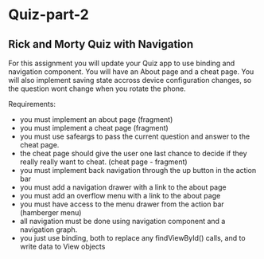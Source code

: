# Quiz-part-2
## Rick and Morty Quiz with Navigation 

For this assignment you will update your Quiz app to use binding and navigation component. You will have an About page and a cheat page. You will also implement saving state accross device configuration changes, so the question wont change when you rotate the phone.

Requirements:
  
* you must implement an about page (fragment)
* you must implement a cheat page (fragment)
* you must use safeargs to pass the current question and answer to the cheat page. 
* the cheat page should give the user one last chance to decide if they really really want to cheat.  (cheat page - fragment)
* you must implement back navigation through the up button in the action bar
* you must add a navigation drawer with a link to the about page
* you must add an overflow menu with a link to the about page
* you must have access to the menu drawer from the action bar (hamberger menu)
* all navigation must be done using navigation component and a navigation graph. 
* you just use binding, both to replace any findViewById() calls, and to write data to View objects 




